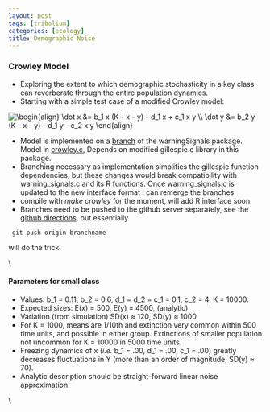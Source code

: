 ```yaml
---
layout: post
tags: [tribolium]
categories: [ecology]
title: Demographic Noise
---
```







 








### Crowley Model

-   Exploring the extent to which demographic stochasticity in a key
    class can reverberate through the entire population dynamics.
-   Starting with a simple test case of a modified Crowley model:

![ \\begin{align} \\dot x &= b\_1 x (K - x - y) - d\_1 x + c\_1 x y \\\\
\\dot y &= b\_2 y (K - x - y) - d\_1 y - c\_2 x y \\end{align}
](http://openwetware.org/images/math/7/5/f/75f2b0cfed3d87a63da03d093581eefd.png)

-   Model is implemented on a
    [branch](http://github.com/cboettig/warningSignals/tree/crowley# "http://github.com/cboettig/warningSignals/tree/crowley#")
    of the warningSignals package. Model in
    [crowley.c](http://github.com/cboettig/warningSignals/blob/crowley/src/crowley.c "http://github.com/cboettig/warningSignals/blob/crowley/src/crowley.c"),
    Depends on modified gillespie.c library in this package.
-   Branching necessary as implementation simplifies the gillespie
    function dependencies, but these changes would break compatibility
    with warning\_signals.c and its R functions. Once warning\_signals.c
    is updated to the new interface format I can remerge the branches.
-   compile with *make crowley* for the moment, will add R interface
    soon.
-   Branches need to be pushed to the github server separately, see the
    [github
    directions](http://github.com/guides/push-a-branch-to-github "http://github.com/guides/push-a-branch-to-github"),
    but essentially

<!-- -->

     git push origin branchname

will do the trick.

\

#### Parameters for small class

-   Values: b\_1 = 0.11, b\_2 = 0.6, d\_1 = d\_2 = c\_1 = 0.1, c\_2 = 4,
    K = 10000.
-   Expected sizes: E(x) = 500, E(y) = 4500, (analytic)
-   Variation (from simulation) SD(x) ≈ 120, SD(y) ≈ 1000
-   For K = 1000, means are 1/10th and extinction very common within 500
    time units, and possible in either group. Extinctions of smaller
    population not uncommon for K = 10000 in 5000 time units.
-   Freezing dynamics of x (*i.e.* b\_1 = .00, d\_1 = .00, c\_1 = .00)
    greatly decreases fluctuations in Y (more than an order of
    magnitude, SD(y) ≈ 70).
-   Analytic description should be straight-forward linear noise
    approximation.

\

